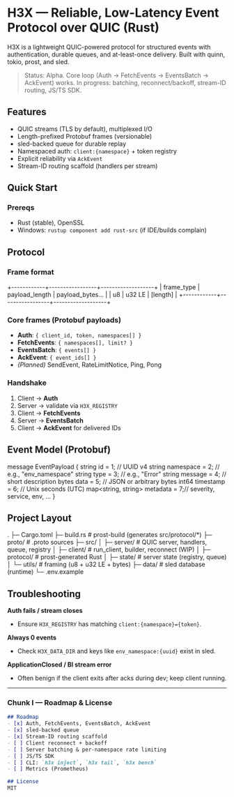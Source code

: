 # H3X — Reliable, Low-Latency Event Protocol over QUIC (Rust)

H3X is a lightweight QUIC-powered protocol for structured events with authentication, durable queues, and at-least-once delivery. Built with quinn, tokio, prost, and sled.

> Status: Alpha. Core loop (Auth → FetchEvents → EventsBatch → AckEvent) works. In progress: batching, reconnect/backoff, stream-ID routing, JS/TS SDK.

## Features
- QUIC streams (TLS by default), multiplexed I/O
- Length-prefixed Protobuf frames (versionable)
- sled-backed queue for durable replay
- Namespaced auth: `client:{namespace}` + token registry
- Explicit reliability via `AckEvent`
- Stream-ID routing scaffold (handlers per stream)

## Quick Start

### Prereqs
- Rust (stable), OpenSSL
- Windows: `rustup component add rust-src` (if IDE/builds complain)

## Protocol

### Frame format
+------------+-----------------+-------------------+
| frame_type | payload_length | payload_bytes... |
| u8 | u32 LE | [length] |
+------------+-----------------+-------------------+


### Core frames (Protobuf payloads)
- **Auth**: `{ client_id, token, namespaces[] }`
- **FetchEvents**: `{ namespaces[], limit? }`
- **EventsBatch**: `{ events[] }`
- **AckEvent**: `{ event_ids[] }`
- *(Planned)* SendEvent, RateLimitNotice, Ping, Pong

### Handshake
1. Client → **Auth**
2. Server → validate via `H3X_REGISTRY`
3. Client → **FetchEvents**
4. Server → **EventsBatch**
5. Client → **AckEvent** for delivered IDs

## Event Model (Protobuf)

message EventPayload {
  string id = 1;                   // UUID v4
  string namespace = 2;            // e.g., "env_namespace"
  string type = 3;                 // e.g., "Error"
  string message = 4;              // short description
  bytes  data = 5;                 // JSON or arbitrary bytes
  int64  timestamp = 6;            // Unix seconds (UTC)
  map<string, string> metadata = 7;// severity, service, env, ...
}

## Project Layout
.
├─ Cargo.toml
├─ build.rs              # prost-build (generates src/protocol/*)
├─ proto/                # .proto sources
├─ src/
│  ├─ server/            # QUIC server, handlers, queue, registry
│  ├─ client/            # run_client, builder, reconnect (WIP)
│  ├─ protocol/          # prost-generated Rust
│  ├─ state/             # server state (registry, queue)
│  └─ utils/             # framing (u8 + u32 LE + bytes)
├─ data/                 # sled database (runtime)
└─ .env.example


## Troubleshooting

**Auth fails / stream closes**
- Ensure `H3X_REGISTRY` has matching `client:{namespace}={token}`.

**Always 0 events**
- Check `H3X_DATA_DIR` and keys like `env_namespace:{uuid}` exist in sled.

**ApplicationClosed / BI stream error**
- Often benign if the client exits after acks during dev; keep client running.


---

### Chunk I — Roadmap & License
```markdown
## Roadmap
- [x] Auth, FetchEvents, EventsBatch, AckEvent
- [x] sled-backed queue
- [x] Stream-ID routing scaffold
- [ ] Client reconnect + backoff
- [ ] Server batching & per-namespace rate limiting
- [ ] JS/TS SDK
- [ ] CLI: `h3x inject`, `h3x tail`, `h3x bench`
- [ ] Metrics (Prometheus)

## License
MIT
